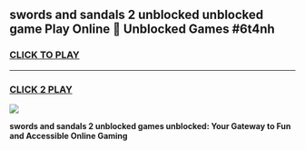
## swords and sandals 2 unblocked unblocked game Play Online 👋 Unblocked Games #6t4nh
<h3>
<a href="https://premium.freeplayer.one?title=swords_and_sandals_2_unblocked&ref=21F">CLICK TO PLAY</a></h3>
<hr>

<h3>
<a href="https://premium.freeplayer.one?title=swords_and_sandals_2_unblocked&ref=21F">CLICK 2 PLAY</a>
  
</h3>

<a href="https://premium.freeplayer.one?title=swords_and_sandals_2_unblocked&ref=21F/"><img src="https://clearcache.store/games.png"></a>


**swords and sandals 2 unblocked games unblocked: Your Gateway to Fun and Accessible Online Gaming**
